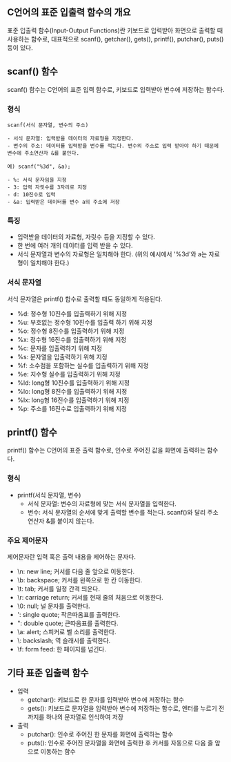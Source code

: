 ## C언어의 표준 입출력 함수의 개요

표준 입출력 함수(Input-Output Functions)란 키보드로 입력받아 화면으로 출력할 때 사용하는 함수로, 대표적으로 scanf(), getchar(), gets(), printf(), putchar(), puts() 등이 있다.

## scanf() 함수

scanf() 함수는 C언어의 표준 입력 함수로, 키보드로 입력받아 변수에 저장하는 함수다.

### 형식

```
scanf(서식 문자열, 변수의 주소)

- 서식 문자열: 입력받을 데이터의 자료형을 지정한다.
- 변수의 주소: 데이터를 입력받을 변수를 적는다. 변수의 주소로 입력 받아야 하기 때문에 변수에 주소연산자 &를 붙인다.

예) scanf("%3d", &a);

- %: 서식 문자임을 지정
- 3: 입력 자릿수를 3자리로 지정
- d: 10진수로 입력
- &a: 입력받은 데이터를 변수 a의 주소에 저장
```

### 특징

- 입력받을 데이터의 자료형, 자릿수 등을 지정할 수 있다.
- 한 번에 여러 개의 데이터를 입력 받을 수 있다.
- 서식 문자열과 변수의 자료형은 일치해야 한다. (위의 예시에서 '%3d'와 a는 자료형이 일치해야 한다.)

### 서식 문자열

서식 문자열은 printf() 함수로 출력할 때도 동일하게 적용된다.

- %d: 정수형 10진수를 입출력하기 위해 지정
- %u: 부호없는 정수형 10진수를 입출력 하기 위해 지정
- %o: 정수형 8진수를 입출력하기 위해 지정
- %x: 정수형 16진수를 입출력하기 위해 지정
- %c: 문자를 입출력하기 위해 지정
- %s: 문자열을 입출력하기 위해 지정
- %f: 소수점을 포함하는 실수를 입출력하기 위해 지정
- %e: 지수형 실수를 입출력하기 위해 지정
- %ld: long형 10진수를 입출력하기 위해 지정
- %lo: long형 8진수를 입출력하기 위해 지정
- %lx: long형 16진수를 입출력하기 위해 지정
- %p: 주소를 16진수로 입출력하기 위해 지정

## printf() 함수

printf() 함수는 C언어의 표준 출력 함수로, 인수로 주어진 값을 화면에 출력하는 함수다.

### 형식

- printf(서식 문자열, 변수)
  - 서식 문자열: 변수의 자료형에 맞는 서식 문자열을 입력한다.
  - 변수: 서식 문자열의 순서에 맞게 출력할 변수를 적는다. scanf()와 달리 주소 연산자 &를 붙이지 않는다.
 
### 주요 제어문자

제어문자란 입력 혹은 출력 내용을 제어하는 문자다.

- \n: new line; 커서를 다음 줄 앞으로 이동한다.
- \b: backspace; 커서를 왼쪽으로 한 칸 이동한다.
- \t: tab; 커서를 일정 간격 띄운다.
- \r: carriage return; 커서를 현재 줄의 처음으로 이동한다.
- \0: null; 널 문자를 출력한다.
- \': single quote; 작은따옴표를 출력한다.
- \": double quote; 큰따옴표를 출력한다.
- \a: alert; 스피커로 벨 소리를 출력한다.
- \\: backslash; 역 슬래시를 출력한다.
- \f: form feed: 한 페이지를 넘긴다.

## 기타 표준 입출력 함수

- 입력
  - getchar(): 키보드로 한 문자를 입력받아 변수에 저장하는 함수
  - gets(): 키보드로 문자열을 입력받아 변수에 저장하는 함수로, 엔터를 누르기 전까지를 하나의 문자열로 인식하여 저장
- 출력
  - putchar(): 인수로 주어진 한 문자를 화면에 출력하는 함수
  - puts(): 인수로 주어진 문자열을 화면에 출력한 후 커서를 자동으로 다음 줄 앞으로 이동하는 함수

